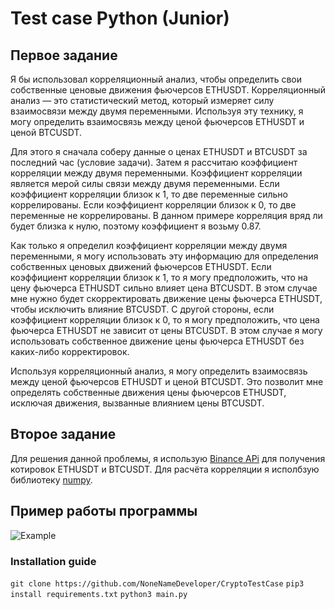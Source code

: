# Test case Python (Junior)
## Первое задание
Я бы использовал корреляционный анализ, чтобы определить свои собственные ценовые движения фьючерсов ETHUSDT. Корреляционный анализ — это статистический метод, который измеряет силу взаимосвязи между двумя переменными. Используя эту технику, я могу определить взаимосвязь между ценой фьючерсов ETHUSDT и ценой BTCUSDT.

Для этого я сначала соберу данные о ценах ETHUSDT и BTCUSDT за последний час (условие задачи). Затем я рассчитаю коэффициент корреляции между двумя переменными. Коэффициент корреляции является мерой силы связи между двумя переменными. Если коэффициент корреляции близок к 1, то две переменные сильно коррелированы. Если коэффициент корреляции близок к 0, то две переменные не коррелированы. В данном примере корреляция вряд ли будет близка к нулю, поэтому коэффициент я возьму 0.87.

Как только я определил коэффициент корреляции между двумя переменными, я могу использовать эту информацию для определения собственных ценовых движений фьючерсов ETHUSDT. Если коэффициент корреляции близок к 1, то я могу предположить, что на цену фьючерса ETHUSDT сильно влияет цена BTCUSDT. В этом случае мне нужно будет скорректировать движение цены фьючерса ETHUSDT, чтобы исключить влияние BTCUSDT. С другой стороны, если коэффициент корреляции близок к 0, то я могу предположить, что цена фьючерса ETHUSDT не зависит от цены BTCUSDT. В этом случае я могу использовать собственное движение цены фьючерса ETHUSDT без каких-либо корректировок.

Используя корреляционный анализ, я могу определить взаимосвязь между ценой фьючерсов ETHUSDT и ценой BTCUSDT. Это позволит мне определять собственные движения цены фьючерсов ETHUSDT, исключая движения, вызванные влиянием цены BTCUSDT.

## Второе задание
Для решения данной проблемы, я использую [Binance APi](https://binance-docs.github.io/apidocs/#change-log) для получения котировок ETHUSDT и BTCUSDT. Для расчёта корреляции я исполбзую библиотеку [numpy](https://pypi.org/project/numpy). 

## Пример работы программы
![Example](https://ibb.co/2YVZW8n)

### Installation guide
`git clone https://github.com/NoneNameDeveloper/CryptoTestCase`
`pip3 install requirements.txt`
`python3 main.py`

